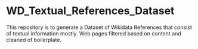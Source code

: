 # WD_Textual_References_Dataset

This repository is to generate a Dataset of Wikidata References that consist of textual information mostly. Web pages filtered based on content and cleaned of boilerplate.
